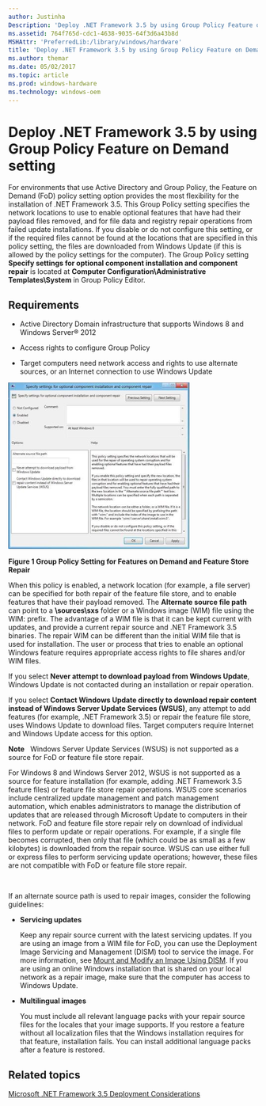 ```yaml
---
author: Justinha
Description: 'Deploy .NET Framework 3.5 by using Group Policy Feature on Demand setting'
ms.assetid: 764f765d-cdc1-4638-9035-64f3d6a43b8d
MSHAttr: 'PreferredLib:/library/windows/hardware'
title: 'Deploy .NET Framework 3.5 by using Group Policy Feature on Demand setting'
ms.author: themar
ms.date: 05/02/2017
ms.topic: article
ms.prod: windows-hardware
ms.technology: windows-oem
---
```


# Deploy .NET Framework 3.5 by using Group Policy Feature on Demand setting


For environments that use Active Directory and Group Policy, the Feature on Demand (FoD) policy setting option provides the most flexibility for the installation of .NET Framework 3.5. This Group Policy setting specifies the network locations to use to enable optional features that have had their payload files removed, and for file data and registry repair operations from failed update installations. If you disable or do not configure this setting, or if the required files cannot be found at the locations that are specified in this policy setting, the files are downloaded from Windows Update (if this is allowed by the policy settings for the computer). The Group Policy setting **Specify settings for optional component installation and component repair** is located at **Computer Configuration\\Administrative Templates\\System** in Group Policy Editor.

## <span id="Requirements"></span><span id="requirements"></span><span id="REQUIREMENTS"></span>Requirements


-   Active Directory Domain infrastructure that supports Windows 8 and Windows Server® 2012

-   Access rights to configure Group Policy

-   Target computers need network access and rights to use alternate sources, or an Internet connection to use Windows Update

![group policy setting features on demand](images/gpsettingfeaturesondemand.jpg)

**Figure 1 Group Policy Setting for Features on Demand and Feature Store Repair**

When this policy is enabled, a network location (for example, a file server) can be specified for both repair of the feature file store, and to enable features that have their payload removed. The **Alternate source file path** can point to a **\\sources\\sxs** folder or a Windows image (WIM) file using the WIM: prefix. The advantage of a WIM file is that it can be kept current with updates, and provide a current repair source and .NET Framework 3.5 binaries. The repair WIM can be different than the initial WIM file that is used for installation. The user or process that tries to enable an optional Windows feature requires appropriate access rights to file shares and/or WIM files.

If you select **Never attempt to download payload from Windows Update**, Windows Update is not contacted during an installation or repair operation.

If you select **Contact Windows Update directly to download repair content instead of Windows Server Update Services (WSUS)**, any attempt to add features (for example, .NET Framework 3.5) or repair the feature file store, uses Windows Update to download files. Target computers require Internet and Windows Update access for this option.

**Note**  
Windows Server Update Services (WSUS) is not supported as a source for FoD or feature file store repair.

For Windows 8 and Windows Server 2012, WSUS is not supported as a source for feature installation (for example, adding .NET Framework 3.5 feature files) or feature file store repair operations. WSUS core scenarios include centralized update management and patch management automation, which enables administrators to manage the distribution of updates that are released through Microsoft Update to computers in their network. FoD and feature file store repair rely on download of individual files to perform update or repair operations. For example, if a single file becomes corrupted, then only that file (which could be as small as a few kilobytes) is downloaded from the repair source. WSUS can use either full or express files to perform servicing update operations; however, these files are not compatible with FoD or feature file store repair.

 

If an alternate source path is used to repair images, consider the following guidelines:

-   **Servicing updates**

    Keep any repair source current with the latest servicing updates. If you are using an image from a WIM file for FoD, you can use the Deployment Image Servicing and Management (DISM) tool to service the image. For more information, see [Mount and Modify an Image Using DISM](http://go.microsoft.com/fwlink/p/?linkid=329973). If you are using an online Windows installation that is shared on your local network as a repair image, make sure that the computer has access to Windows Update.

-   **Multilingual images**

    You must include all relevant language packs with your repair source files for the locales that your image supports. If you restore a feature without all localization files that the Windows installation requires for that feature, installation fails. You can install additional language packs after a feature is restored.

## <span id="related_topics"></span>Related topics


[Microsoft .NET Framework 3.5 Deployment Considerations](microsoft-net-framework-35-deployment-considerations.md)

 

 






